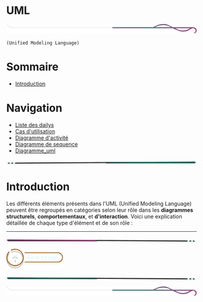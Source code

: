 # UML

<!-- Main image  -->

![border](./assets/line/border_deco_rt.png)

```
(Unified Modeling Language)
```

# Sommaire

- [Introduction](#introduction)

# Navigation

- [Liste des dailys](./doc/liste_dailys.md)
- [Cas d'utilisation](./doc/dailys/cas_utilisation_classes.md)
- [Diagramme d'activité](./doc/dailys/diagramme_activité.md)
- [Diagramme de sequence](./doc/dailys/diagramme_sequence.md)
- [Diagramme_uml](./doc/dailys/diagramme_uml.md)

![border](./assets/line/line-teal-point_r.png)

# Introduction

Les différents éléments présents dans l'UML (Unified Modeling Language) peuvent être regroupés en catégories selon leur rôle dans les **diagrammes structurels**, **comportementaux**, et **d'interaction**. Voici une explication détaillée de chaque type d'élément et de son rôle :

---

![border](./assets/line/line-pink-point_l.png)

<a href="#sommaire">
<img src="assets/button/back_to_top.png" alt="Home page" style="width: 150px; height: auto;">
</a>

![border](./assets/line/line-teal-point_l.png)

![border](./assets/line/border_deco_rt.png)
